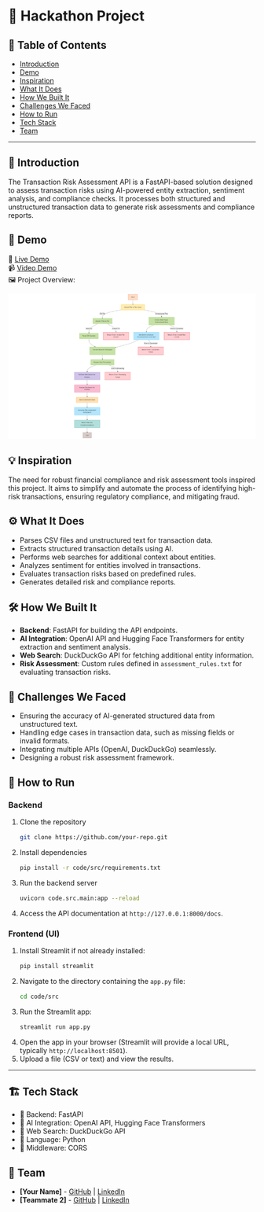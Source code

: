 # 🚀 Hackathon Project

## 📌 Table of Contents
- [Introduction](#introduction)
- [Demo](#demo)
- [Inspiration](#inspiration)
- [What It Does](#what-it-does)
- [How We Built It](#how-we-built-it)
- [Challenges We Faced](#challenges-we-faced)
- [How to Run](#how-to-run)
- [Tech Stack](#tech-stack)
- [Team](#team)

---

## 🎯 Introduction
The Transaction Risk Assessment API is a FastAPI-based solution designed to assess transaction risks using AI-powered entity extraction, sentiment analysis, and compliance checks. It processes both structured and unstructured transaction data to generate risk assessments and compliance reports.

## 🎥 Demo
🔗 [Live Demo](#)  
📹 [Video Demo](#)  
🖼️ Project Overview:

![Project Overview](artifacts/images/projectOverview.png)

## 💡 Inspiration
The need for robust financial compliance and risk assessment tools inspired this project. It aims to simplify and automate the process of identifying high-risk transactions, ensuring regulatory compliance, and mitigating fraud.

## ⚙️ What It Does
- Parses CSV files and unstructured text for transaction data.
- Extracts structured transaction details using AI.
- Performs web searches for additional context about entities.
- Analyzes sentiment for entities involved in transactions.
- Evaluates transaction risks based on predefined rules.
- Generates detailed risk and compliance reports.

## 🛠️ How We Built It
- **Backend**: FastAPI for building the API endpoints.
- **AI Integration**: OpenAI API and Hugging Face Transformers for entity extraction and sentiment analysis.
- **Web Search**: DuckDuckGo API for fetching additional entity information.
- **Risk Assessment**: Custom rules defined in `assessment_rules.txt` for evaluating transaction risks.

## 🚧 Challenges We Faced
- Ensuring the accuracy of AI-generated structured data from unstructured text.
- Handling edge cases in transaction data, such as missing fields or invalid formats.
- Integrating multiple APIs (OpenAI, DuckDuckGo) seamlessly.
- Designing a robust risk assessment framework.


## 🏃 How to Run
### Backend
1. Clone the repository  
   ```sh
   git clone https://github.com/your-repo.git
   ```
2. Install dependencies  
   ```sh
   pip install -r code/src/requirements.txt
   ```
3. Run the backend server  
   ```sh
   uvicorn code.src.main:app --reload
   ```
4. Access the API documentation at `http://127.0.0.1:8000/docs`.

### Frontend (UI)
1. Install Streamlit if not already installed:
   ```sh
   pip install streamlit
   ```
2. Navigate to the directory containing the `app.py` file:
   ```sh
   cd code/src
   ```
3. Run the Streamlit app:
   ```sh
   streamlit run app.py
   ```
4. Open the app in your browser (Streamlit will provide a local URL, typically `http://localhost:8501`).
5. Upload a file (CSV or text) and view the results.

---

## 🏗️ Tech Stack
- 🔹 Backend: FastAPI
- 🔹 AI Integration:  OpenAI API, Hugging Face Transformers
- 🔹 Web Search: DuckDuckGo API
- 🔹 Language: Python
- 🔹 Middleware: CORS

## 👥 Team
- **[Your Name]** - [GitHub](#) | [LinkedIn](#)
- **[Teammate 2]** - [GitHub](#) | [LinkedIn](#)